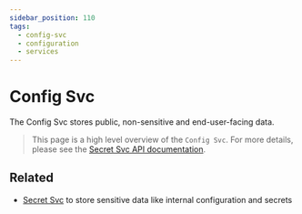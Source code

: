 ```yaml
---
sidebar_position: 110
tags:
  - config-svc
  - configuration
  - services
---
```


# Config Svc

The Config Svc stores public, non-sensitive and end-user-facing data.

> This page is a high level overview of the `Config Svc`. For more details, please see the [Secret Svc API documentation](/docs/superplatform/get-config).

## Related

- [Secret Svc](/docs/services/secret-svc) to store sensitive data like internal configuration and secrets
